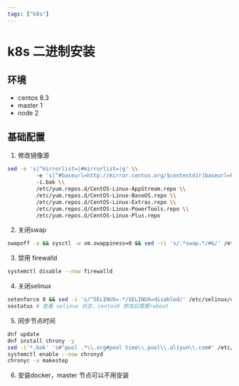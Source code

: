 ```yaml
---
tags: ["k8s"]
---
```

# k8s 二进制安装
## 环境

-   centos 8.3
-   master 1
-   node 2

## 基础配置

1.  修改镜像源

```bash
sed -e 's|^mirrorlist=|#mirrorlist=|g' \\
         -e 's|^#baseurl=http://mirror.centos.org/$contentdir|baseurl=https://mirrors.ustc.edu.cn/centos|g' \\
         -i.bak \\
         /etc/yum.repos.d/CentOS-Linux-AppStream.repo \\
         /etc/yum.repos.d/CentOS-Linux-BaseOS.repo \\
         /etc/yum.repos.d/CentOS-Linux-Extras.repo \\
         /etc/yum.repos.d/CentOS-Linux-PowerTools.repo \\
         /etc/yum.repos.d/CentOS-Linux-Plus.repo
```

2.  关闭swap

```bash
swapoff -a && sysctl -w vm.swappiness=0 && sed -ri 's/.*swap.*/#&/' /etc/fstab
```

3.  禁用 firewalld

```bash
systemctl disable --now firewalld
```

4.  关闭selinux

```bash
setenforce 0 && sed -i 's/^SELINUX=.*/SELINUX=disabled/' /etc/selinux/config
sestatus # 查看 selinux 状态，centos8 修改后需要reboot
```

5.  同步节点时间

```bash
dnf update
dnf install chrony -y
sed -i'*.bak' 's#^pool .*\\.org#pool time\\.pool\\.aliyun\\.com#' /etc/chrony.conf
systemctl enable --now chronyd
chronyc -a makestep
```

6.  安装docker，master 节点可以不用安装